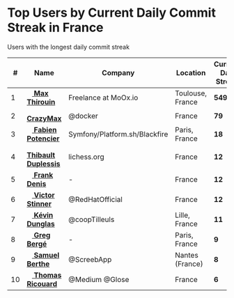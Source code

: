 # Top Users by Current Daily Commit Streak in France

Users with the longest daily commit streak

<table width="100%">
    <thead>
        <tr>
            <th>#</th>
            <th>Name</th>
            <th>Company</th>
            <th>Location</th>
            <th>Current Day Streak</th>
        </tr>
    </thead>
    <tbody>
        <tr>
    <td>1</td>
    <td>
        <a href="https://github.com/MoOx">
            <img src="https://avatars.githubusercontent.com/u/157534?s=72&u=399d4103e3bcf74bb9ef02eb5fe5da40dc90d2db&v=4" height="12" />
             <b>Max Thirouin</b>
        </a>
    </td>
    <td>
        Freelance at MoOx.io
    </td>
    <td>
        Toulouse, France
    </td>
    <td>
        <b>549</b>
    </td>
</tr><tr>
    <td>2</td>
    <td>
        <a href="https://github.com/crazy-max">
            <img src="https://avatars.githubusercontent.com/u/1951866?s=72&v=4" height="12" />
             <b>CrazyMax</b>
        </a>
    </td>
    <td>
        @docker
    </td>
    <td>
        France
    </td>
    <td>
        <b>79</b>
    </td>
</tr><tr>
    <td>3</td>
    <td>
        <a href="https://github.com/fabpot">
            <img src="https://avatars.githubusercontent.com/u/47313?s=72&u=7ba05204271a726f8642ac15864e2f361b5c0198&v=4" height="12" />
             <b>Fabien Potencier</b>
        </a>
    </td>
    <td>
        Symfony/Platform.sh/Blackfire
    </td>
    <td>
        Paris, France
    </td>
    <td>
        <b>18</b>
    </td>
</tr><tr>
    <td>4</td>
    <td>
        <a href="https://github.com/ornicar">
            <img src="https://avatars.githubusercontent.com/u/140370?s=72&v=4" height="12" />
             <b>Thibault Duplessis</b>
        </a>
    </td>
    <td>
        lichess.org
    </td>
    <td>
        France
    </td>
    <td>
        <b>12</b>
    </td>
</tr><tr>
    <td>5</td>
    <td>
        <a href="https://github.com/jedisct1">
            <img src="https://avatars.githubusercontent.com/u/124872?s=72&v=4" height="12" />
             <b>Frank Denis</b>
        </a>
    </td>
    <td>
        -
    </td>
    <td>
        France
    </td>
    <td>
        <b>12</b>
    </td>
</tr><tr>
    <td>6</td>
    <td>
        <a href="https://github.com/vstinner">
            <img src="https://avatars.githubusercontent.com/u/194129?s=72&u=cf52678f5f02f96d9c5bc1b5079d4e6c2e441af4&v=4" height="12" />
             <b>Victor Stinner</b>
        </a>
    </td>
    <td>
        @RedHatOfficial
    </td>
    <td>
        France
    </td>
    <td>
        <b>12</b>
    </td>
</tr><tr>
    <td>7</td>
    <td>
        <a href="https://github.com/dunglas">
            <img src="https://avatars.githubusercontent.com/u/57224?s=72&u=a7ed2cf3f0ae84c9e06925b94091b85a7d6324b0&v=4" height="12" />
             <b>Kévin Dunglas</b>
        </a>
    </td>
    <td>
        @coopTilleuls 
    </td>
    <td>
        Lille, France
    </td>
    <td>
        <b>11</b>
    </td>
</tr><tr>
    <td>8</td>
    <td>
        <a href="https://github.com/gregberge">
            <img src="https://avatars.githubusercontent.com/u/266302?s=72&u=7b1d8d84bfbaf6cf8b340896f3cea02da2669c46&v=4" height="12" />
             <b>Greg Bergé</b>
        </a>
    </td>
    <td>
        -
    </td>
    <td>
        Paris, France
    </td>
    <td>
        <b>9</b>
    </td>
</tr><tr>
    <td>9</td>
    <td>
        <a href="https://github.com/samber">
            <img src="https://avatars.githubusercontent.com/u/2951285?s=72&u=571c795227b4edbd29f027478346834f83a95076&v=4" height="12" />
             <b>Samuel Berthe</b>
        </a>
    </td>
    <td>
        @ScreebApp 
    </td>
    <td>
        Nantes (France)
    </td>
    <td>
        <b>8</b>
    </td>
</tr><tr>
    <td>10</td>
    <td>
        <a href="https://github.com/Dimillian">
            <img src="https://avatars.githubusercontent.com/u/535509?s=72&u=764d85a6d85e56cb2029e0e64af1bf37296e02a4&v=4" height="12" />
             <b>Thomas Ricouard</b>
        </a>
    </td>
    <td>
        @Medium @Glose 
    </td>
    <td>
        France
    </td>
    <td>
        <b>6</b>
    </td>
</tr>
    </tbody>
</table>
